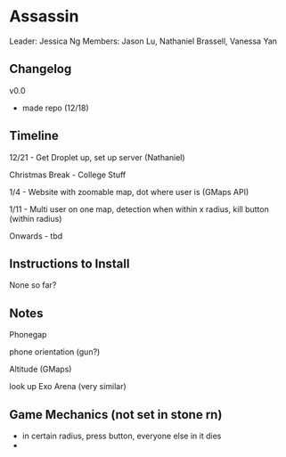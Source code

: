 Assassin
========
Leader: Jessica Ng
Members: Jason Lu, Nathaniel Brassell, Vanessa Yan

Changelog
---------
v0.0
* made repo (12/18)

Timeline
--------
12/21 - Get Droplet up, set up server (Nathaniel)

Christmas Break - College Stuff

1/4 - Website with zoomable map, dot where user is (GMaps API)

1/11 - Multi user on one map, detection when within x radius, kill button (within radius)

Onwards - tbd

Instructions to Install
-----------------------
None so far?

Notes
-----
Phonegap

phone orientation (gun?)

Altitude (GMaps)

look up Exo Arena (very similar)

Game Mechanics (not set in stone rn)
------------------------------------
* in certain radius, press button, everyone else in it dies
* 
